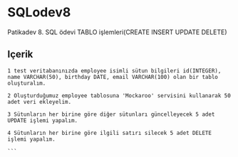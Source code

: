 # SQLodev8
Patikadev 8. SQL ödevi TABLO işlemleri(CREATE INSERT UPDATE DELETE)

## Içerik

````
1 test veritabanınızda employee isimli sütun bilgileri id(INTEGER), name VARCHAR(50), birthday DATE, email VARCHAR(100) olan bir tablo oluşturalım.

2 Oluşturduğumuz employee tablosuna 'Mockaroo' servisini kullanarak 50 adet veri ekleyelim.

3 Sütunların her birine göre diğer sütunları güncelleyecek 5 adet UPDATE işlemi yapalım.

4 Sütunların her birine göre ilgili satırı silecek 5 adet DELETE işlemi yapalım.

```
